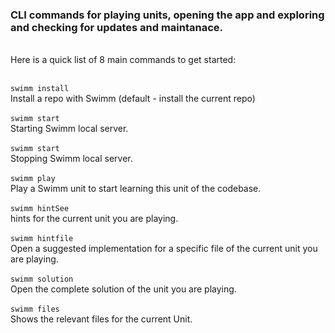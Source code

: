 ### CLI commands for playing units, opening the app and exploring and checking for updates and maintanace.  

</br>
Here is a quick list of 8 main commands to get started:
 </br></br>
 
`swimm install`  </br> Install a repo with Swimm (default - install the current repo) </br></br>
`swimm start` </br>  Starting Swimm local server. </br></br>
`swimm start` </br>  Stopping Swimm local server. </br></br>
`swimm play`</br>  Play a Swimm unit to start learning this unit of the codebase.</br></br>
`swimm hintSee` </br>  hints for the current unit you are playing. </br></br>
`swimm hintfile` </br>  Open a suggested implementation for a specific file of the current unit you are playing.</br></br>
`swimm solution` </br> Open the complete solution of the unit you are playing. </br></br>
`swimm files` </br> Shows the relevant files for the current Unit. </br></br> 
